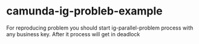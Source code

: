 # camunda-ig-probleb-example
For reproducing problem you should start ig-parallel-problem process with any business key. After it process will get in deadlock

